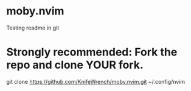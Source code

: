 # moby.nvim
Testing readme in git
# Strongly recommended: Fork the repo and clone YOUR fork.
git clone https://github.com/KnifeWrench/moby.nvim.git ~/.config/nvim
